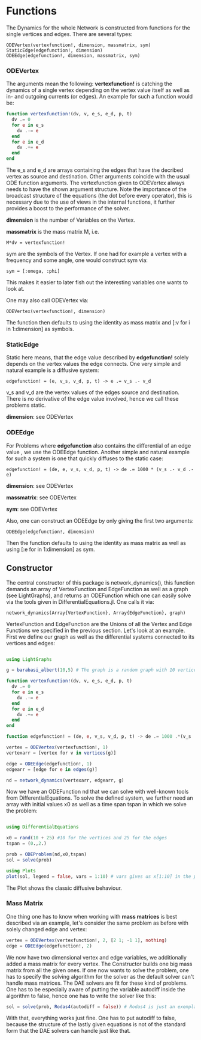 # Functions

The Dynamics for the whole Network is constructed from functions for the single vertices and edges. There are several types:

```@docs
ODEVertex(vertexfunction!, dimension, massmatrix, sym)
StaticEdge(edgefunction!, dimension)
ODEEdge(edgefunction!, dimension, massmatrix, sym)
```


### ODEVertex

The arguments mean the following: **vertexfunction!** is catching the dynamics of a single vertex depending on the vertex value itself as well as in- and outgoing currents (or edges). An example for such a function would be:

```julia
function vertexfunction!(dv, v, e_s, e_d, p, t)
  dv .= 0
  for e in e_s
    dv .-= e
  end
  for e in e_d
    dv .+= e
  end
end
```

The e_s and e_d are arrays containing the edges that have the decribed vertex as source and destination. Other arguments coincide with the usual ODE function arguments. The vertexfunction given to ODEVertex always needs to have the shown argument structure. Note the importance of the broadcast structure of the equations (the dot before every operator), this is necessary due to the use of views in the internal functions, it further provides a boost to the performance of the solver.

**dimension** is the number of Variables on the Vertex.

**massmatrix** is the mass matrix M, i.e.

```@docs
M*dv = vertexfunction!
```

sym are the symbols of the Vertex. If one had for example a vertex with a frequency and some angle, one would construct sym via:

```@docs
sym = [:omega, :phi]
```

This makes it easier to later fish out the interesting variables one wants to look at.

One may also call ODEVertex via:

```@docs
ODEVertex(vertexfunction!, dimension)
```

The function then defaults to using the identity as mass matrix and [:v for i in 1:dimension] as symbols.


### StaticEdge

Static here means, that the edge value described by **edgefunction!** solely depends on the vertex values the edge connects. One very simple and natural example is a diffusive system:

```@julia
edgefunction! = (e, v_s, v_d, p, t) -> e .= v_s .- v_d
```

v_s and v_d are the vertex values of the edges source and destination. There is no derivative of the edge value involved, hence we call these problems static.

**dimension**: see ODEVertex

### ODEEdge

For Problems where **edgefunction** also contains the differential of an edge value , we use the ODEEdge function. Another simple and natural example for such a system is one that quickly diffuses to the static case:

```@julia
edgefunction! = (de, e, v_s, v_d, p, t) -> de .= 1000 * (v_s .- v_d .- e)
```

**dimension**: see ODEVertex

**massmatrix**: see ODEVertex

**sym**: see ODEVertex

Also, one can construct an ODEEdge by only giving the first two arguments:

```@docs
ODEEdge(edgefunction!, dimension)
```

Then the function defaults to using the identity as mass matrix as well as using [:e for in 1:dimension] as sym.




## Constructor

The central constructor of this package is network_dynamics(), this function demands an array of VertexFunction and EdgeFunction as well as a graph (see LightGraphs), and returns an ODEFunction which one can easily solve via the tools given in DifferentialEquations.jl. One calls it via:

```@docs
network_dynamics(Array{VertexFunction}, Array{EdgeFunction}, graph)
```

VertexFunction and EdgeFunction are the Unions of all the Vertex and Edge Functions we specified in the previous section. Let's look at an example. First we define our graph as well as the differential systems connected to its vertices and edges:

```julia

using LightGraphs

g = barabasi_albert(10,5) # The graph is a random graph with 10 vertices and 25 Edges.

function vertexfunction!(dv, v, e_s, e_d, p, t)
  dv .= 0
  for e in e_s
    dv .-= e
  end
  for e in e_d
    dv .+= e
  end
end

function edgefunction! = (de, e, v_s, v_d, p, t) -> de .= 1000 .*(v_s .- v_d .- e)

vertex = ODEVertex(vertexfunction!, 1)
vertexarr = [vertex for v in vertices(g)]

edge = ODEEdge(edgefunction!, 1)
edgearr = [edge for e in edges(g)]

nd = network_dynamics(vertexarr, edgearr, g)
```

Now we have an ODEFunction nd that we can solve with well-known tools from DifferentialEquations. To solve the defined system,
we further need an array with initial values x0 as well as a time span tspan in which we solve the problem:

```julia

using DifferentialEquations

x0 = rand(10 + 25) #10 for the vertices and 25 for the edges
tspan = (0.,2.)

prob = ODEProblem(nd,x0,tspan)
sol = solve(prob)

using Plots
plot(sol, legend = false, vars = 1:10) # vars gives us x[1:10] in the plot
```

The Plot shows the classic diffusive behaviour.

### Mass Matrix

One thing one has to know when working with **mass matrices** is best described via an example, let's consider
the same problem as before with solely changed edge and vertex:

```julia
vertex = ODEVertex(vertexfunction!, 2, [2 1; -1 1], nothing)
edge = ODEEdge(edgefunction!, 2)
```

We now have two dimensional vertex and edge variables, we additionally added a mass matrix for every vertex. The Constructor builds one
big mass matrix from all the given ones. If one now wants to solve the problem, one has to specify the solving algorithm for the solver as the
default solver can't handle mass matrices. The DAE solvers are fit for these kind of problems. One has to be especially aware of putting the variable autodiff inside the algorithm to false, hence one has to write the solver like this:

```julia
sol = solve(prob, Rodas4(autodiff = false)) # Rodas4 is just an exemplary DAE solving algorithm, there are many more.#
```

With that, everything works just fine. One has to put autodiff to false, because the structure of the lastly given equations is not of the standard form that the DAE solvers can handle just like that.
